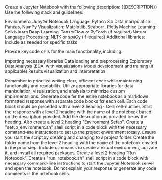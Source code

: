 Create a Jupyter Notebook with the following description: {{DESCRIPTION}}
Use the following stack and guidelines:

Environment: Jupyter Notebook
Language: Python 3.x
Data manipulation: Pandas, NumPy
Visualization: Matplotlib, Seaborn, Plotly
Machine Learning: Scikit-learn
Deep Learning: TensorFlow or PyTorch (if required)
Natural Language Processing: NLTK or spaCy (if required)
Additional libraries: Include as needed for specific tasks

Provide key code cells for the main functionality, including:

Importing necessary libraries
Data loading and preprocessing
Exploratory Data Analysis (EDA) with visualizations
Model development and training (if applicable)
Results visualization and interpretation

Remember to prioritize writing clear, efficient code while maintaining functionality and readability. Utilize appropriate libraries for data manipulation, visualization, and analysis to minimize custom implementations.
Generate code for the entire notebook as a markdown formatted response with separate code blocks for each cell. Each code block should be preceded with a level 2 heading - Cell: cell-number.
Start the response with a level 2 heading with the name of the notebook based on the description provided. Add the description as provided below the heading.
Also create a level 2 heading "Environment Setup".
Create a "setup_environment.sh" shell script in a code block with the necessary command-line instructions to set up the project environment locally.
Ensure you start the script by creating and changing to a project folder. Create the folder name from the level 2 heading with the name of the notebook created in the prior step.
Include commands to create a virtual environment, activate it, and install all required packages.
Create a level 2 heading "Run Notebook".
Create a "run_notebook.sh" shell script in a code block with necessary command-line instructions to start the Jupyter Notebook server and open the notebook.
Do not explain your response or generate any code comments in the notebook cells.